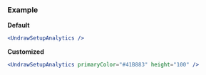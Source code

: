 ### Example

**Default**
```jsx
<UndrawSetupAnalytics />
```

**Customized**
```jsx
<UndrawSetupAnalytics primaryColor="#41B883" height="100" />
```
